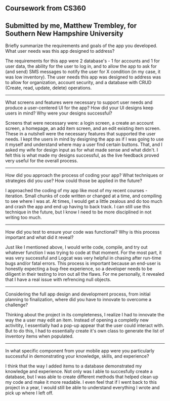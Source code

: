  Coursework from CS360
 ---------------------
 Submitted by me, Matthew Trembley, for Southern New Hampshire University
 --------------------
 
 Briefly summarize the requirements and goals of the app you developed. What user needs was this app designed to address?

The requirements for this app were 2 database's - 1 for accounts and 1 for user data, the ability for the user to log in, and to allow the app to ask for (and send) SMS messages to notify the user for X condition (in my case, it was low inventory). The user needs this app was designed to address was to allow for organization, account security, and a database with CRUD (Create, read, update, delete) operations.

---------------
What screens and features were necessary to support user needs and produce a user-centered UI for the app? How did your UI designs keep users in mind? Why were your designs successful?

Screens that were necessary were: a login screen, a create an account screen, a homepage, an add item screen, and an edit existing item screen. These in a nutshell were the necessary features that supported the user needs. I kept the users in mind by designing the app as if I was going to use it myself and understand where may a user find certain buttons. That, and I asked my wife for design input as for what made sense and what didn't. I felt this is what made my designs successful, as the live feedback proved very useful for the overall process.

-----------------
How did you approach the process of coding your app? What techniques or strategies did you use? How could those be applied in the future?

I approached the coding of my app like most of my recent courses - iteration. Small chunks of code written or changed at a time, and compiling to see where I was at. At times, I would get a little zealous and do too much and crash the app and end up having to back track. I can still use this technique in the future, but I know I need to be more disciplined in not writing too much.

-----------------
How did you test to ensure your code was functional? Why is this process important and what did it reveal?

Just like I mentioned above, I would write code, compile, and try out whatever function I was trying to code at that moment. For the most part, it was very successful and Logcat was very helpful in chasing after run-time bugs and/or fatal errors. This process is important because an end-user is honestly expecting a bug-free experience, so a developer needs to be diligent in their testing to iron out all the flaws.  For me personally, it revealed that I have a real issue with refrencing null objects.

----------------
Considering the full app design and development process, from initial planning to finalization, where did you have to innovate to overcome a challenge?

Thinking about the project in its completeness, I realize I had to innovate the way the a user may edit an item. Instead of opening a completly new activitity, I essentially had a pop-up appear that the user could interact with. But to do this, I had to essentially create it's own class to generate the list of inventory items when populated.

----------------
In what specific component from your mobile app were you particularly successful in demonstrating your knowledge, skills, and experience?

I think that the way I added items to a database demonstrated my knowledge and experience. Not only was I able to succesfully create a database, but I was able to create different methods that helped clean up my code and make it more readable. I even feel that if I went back to this project in a year, I would still be able to understand everything I wrote and pick up where I left off.

